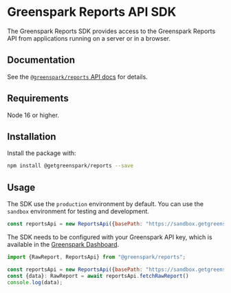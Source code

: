 # Greenspark Reports API SDK
The Greenspark Reports SDK provides access to the Greenspark Reports API from
applications running on a server or in a browser.

## Documentation
See the [`@greenspark/reports` API docs](https://greenspark.readme.io/reference/introduction) for details.

## Requirements

Node 16 or higher.

## Installation

Install the package with:

```sh
npm install @getgreenspark/reports --save
```

## Usage
The SDK use the `production` environment by default. You can use the `sandbox` environment for testing and development.
```js
const reportsApi = new ReportsApi({basePath: "https://sandbox.getgreenspark.com", apiKey: "<YOUR_API_KEY>"})
```

The SDK needs to be configured with your Greenspark API key, which is
available in the [Greenspark Dashboard](https://app.getgreenspark.com/account).

```js
import {RawReport, ReportsApi} from "@greenspark/reports";

const reportsApi = new ReportsApi({basePath: "https://sandbox.getgreenspark.com", apiKey: "<YOUR_API_KEY>"})
const {data}: RawReport = await reportsApi.fetchRawReport()
console.log(data);
```
